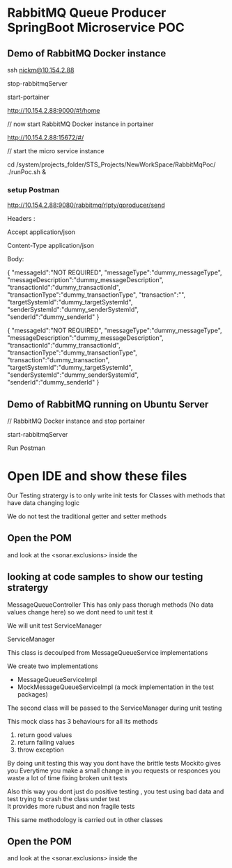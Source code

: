 # RabbitMQ Queue Producer SpringBoot Microservice POC

## Demo of RabbitMQ Docker instance
ssh nickm@10.154.2.88

stop-rabbitmqServer

start-portainer

http://10.154.2.88:9000/#!/home

// now start  RabbitMQ Docker instance in portainer

http://10.154.2.88:15672/#/

// start the micro service instance

cd /system/projects_folder/STS_Projects/NewWorkSpace/RabbitMqPoc/
./runPoc.sh &


### setup Postman
http://10.154.2.88:9080/rabbitmq/rlpty/qproducer/send

Headers :

Accept application/json

Content-Type application/json

Body:

{
    "messageId":"NOT REQUIRED",
	"messageType":"dummy_messageType",
	"messageDescription":"dummy_messageDescription",
	"transactionId":"dummy_transactionId",
	"transactionType":"dummy_transactionType",
	"transaction":"",
	"targetSystemId":"dummy_targetSystemId",
	"senderSystemId":"dummy_senderSystemId",
	"senderId":"dummy_senderId"
}



{
    "messageId":"NOT REQUIRED",
	"messageType":"dummy_messageType",
	"messageDescription":"dummy_messageDescription",
	"transactionId":"dummy_transactionId",
	"transactionType":"dummy_transactionType",
	"transaction":"dummy_transaction",
	"targetSystemId":"dummy_targetSystemId",
	"senderSystemId":"dummy_senderSystemId",
	"senderId":"dummy_senderId"
}

 
## Demo of RabbitMQ running on Ubuntu Server

//  RabbitMQ Docker instance and stop portainer

start-rabbitmqServer

Run Postman

# Open IDE and show these files

Our Testing stratergy is to only write init tests for Classes with methods that have data changing logic

We do not test the traditional getter and setter methods 


## Open the POM
and look at the <sonar.exclusions> inside the <properties> 

## looking at code samples to show our testing stratergy

MessageQueueController  This has only pass thorugh methods (No data values change here) so we dont need to unit test it 

We will unit test ServiceManager

ServiceManager 

This class is decoulped from MessageQueueService implementations  
  
We create two implementations 
  * MessageQueueServiceImpl
  * MockMessageQueueServiceImpl (a mock implementation in the test packages)

The second class will be passed to the ServiceManager during unit testing  

This mock class has 3 behaviours for all its methods
 1. return good values
 2. return failing values
 3. throw exception

By doing unit testing this way you dont have the brittle tests Mockito gives you 
Everytime you make a small change in you requests or responces you waste a lot of time fixing broken unit tests
  
Also this way you dont just do positive testing , you test using bad data and test trying to crash the class under test  
It provides more rubust and non fragile tests

This same methodology is carried out in other classes

## Open the POM
and look at the <sonar.exclusions> inside the <properties> 
  

